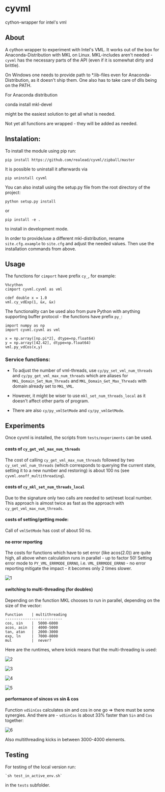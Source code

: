 # cyvml

cython-wrapper for intel's vml

## About

A cython wrapper to experiment with Intel's VML. It works out of the box for Anaconda-Distribution with MKL on Linux. MKL-includes aren't needed - `cyvml` has the necessary parts of the API (even if it is somewhat dirty and brittle).


On Windows one needs to provide path to *.lib-files even for Anaconda-Distribution, as it doesn't ship them. One also has to take care of dlls being on the PATH.

For Anaconda distribution

   conda install mkl-devel

might be the easiest solution to get all what is needed.

Not yet all functions are wrapped - they will be added as needed.

## Instalation:

To install the module using pip run:

    pip install https://github.com/realead/cyvml/zipball/master

It is possible to uninstall it afterwards via

    pip uninstall cyvml

You can also install using the setup.py file from the root directory of the project:

    python setup.py install

or 

    pip install -e .

to install in development mode.

In order to provide/use a different mkl-distribution, rename `site.cfg.example` to `site.cfg` and adjust the needed values. Then use the installation commands from above.

## Usage


The functions for `cimport` have prefix `cy_`, for example:


    %%cython
    cimport cyvml.cyvml as vml

    cdef double x = 1.0
    vml.cy_vdExp(1, &x, &x)

The functionality can be used also from pure Python with anything supporting buffer protocol - the functions have prefix `py_`:

    import numpy as np
    import cyvml.cyvml as vml

    x = np.array([np.pi*2], dtype=np.float64)
    y = np.array([42.42], dtype=np.float64)
    vml.py_vdCos(x,y)

### Service functions:

 * To adjust the number of vml-threads, use `cy/py_set_vml_num_threads` and `cy/py_get_vml_max_num_threads` which are aliases for `MKL_Domain_Set_Num_Threads` and `MKL_Domain_Get_Max_Threads` with domain already set to `MKL_VML`.

 * However, it might be wiser to use `mkl_set_num_threads_local` as it doesn't affect other parts of program.

 * There are also `cy/py_vmlSetMode` and `cy/py_vmlGetMode`.

## Experiments

Once cyvml is installed, the scripts from `tests/experiments` can be used.

#### costs of `cy_get_vml_max_num_threads`

The cost of calling `cy_get_vml_max_num_threads` followed by two `cy_set_vml_num_threads` (which corresponds to querying the current state, setting it to a new number and restoring) is about 100 ns (see `cyvml.onoff_multithreading`).

#### costs of `cy_mkl_set_num_threads_local` 

Due to the signature only two calls are needed to set/reset local number. This approach is almost twice as fast as the approach with `cy_get_vml_max_num_threads`.

#### costs of  setting/getting mode:

   Call of `vmlSetMode` has cost of about 50 ns.

#### no error reporting

   The costs for functions which have to set error (like acos(2.0)) are quite high, all above when calculation runs in parallel - up to factor 50! Setting error mode to `PY_VML_ERRMODE_ERRNO`, i.e. `VML_ERRMODE_ERRNO` - no error reporting mitigate the impact - it becomes only 2 times slower.

![1](img/acos.png)

#### switching to multi-threading (for doubles)

Depending on the function MKL chooses to run in parallel, depending on the size of the vector:

    Function    | multithreading
    --------------------------
    cos, sin    |  5000-6000
    acos, asin  |  4000-5000
    tan, atan   |  2000-3000
    exp, ln     |  7000-8000
    mul         |  never?

Here are the runtimes, where knick means that the multi-threading is used:

![2](img/par_tan_vs_atan.png)

![3](img/par_sin_cos.png)

![4](img/par_asin_acos.png)

![5](img/par_exp_ln_mul.png)

#### performance of sincos vs sin & cos

Function `vdSinCos` calculates sin and cos in one go => there must be some synergies. And there are - `vdSinCos` is about 33% faster than `Sin` and `Cos` together:

![6](img/sincos_vs_sin+cos.png)

Also multithreading kicks in between 3000-4000 elements.

## Testing

For testing of the local version run:

    `sh test_in_active_env.sh`

in the `tests` subfolder.



